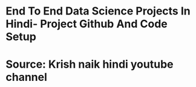 # End To End Data Science Projects In Hindi- Project Github And Code Setup
# Source: Krish naik hindi youtube channel
